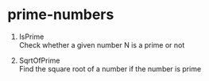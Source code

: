 # prime-numbers

1. IsPrime  
Check whether a given number N is a prime or not

2. SqrtOfPrime  
Find the square root of a number if the number is prime

